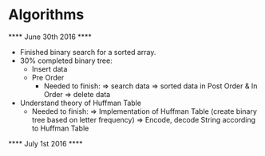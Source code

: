 # Algorithms
 **** June 30th 2016 ****
+ Finished binary search for a sorted array.
+ 30% completed binary tree:
  - Insert data
  - Pre Order 
    * Needed to finish:
      => search data
      => sorted data in Post Order & In Order
      => delete data
+ Understand theory of Huffman Table
    * Needed to finish:
      => Implementation of Huffman Table (create binary tree based on letter frequency)
      => Encode, decode String according to Huffman Table

**** July 1st 2016 ****
